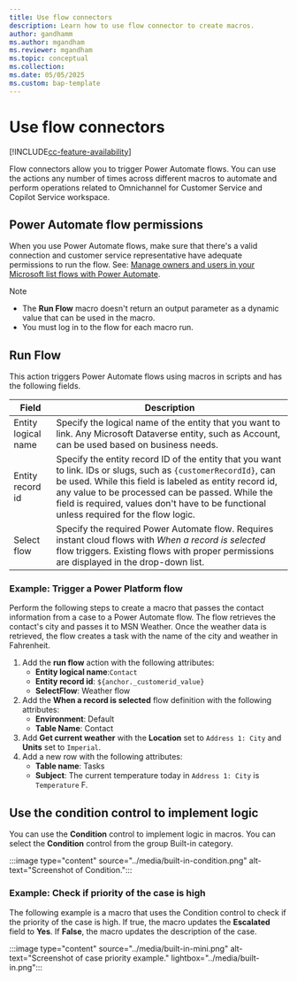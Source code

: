 ```yaml
---
title: Use flow connectors
description: Learn how to use flow connector to create macros.
author: gandhamm
ms.author: mgandham
ms.reviewer: mgandham
ms.topic: conceptual 
ms.collection: 
ms.date: 05/05/2025
ms.custom: bap-template 
---
```

# Use flow connectors

[!INCLUDE[cc-feature-availability](../../includes/cc-feature-availability.md)]

Flow connectors allow you to trigger Power Automate flows. You can use the actions any number of times across different macros to automate and perform operations related to Omnichannel for Customer Service and Copilot Service workspace.

## Power Automate flow permissions

When you use Power Automate flows, make sure that there's a valid connection and customer service representative have adequate permissions to run the flow. See: [Manage owners and users in your Microsoft list flows with Power Automate](/sharepoint/dev/business-apps/power-automate/guidance/manage-list-flows).  
 

> [!NOTE]
> - The **Run Flow** macro doesn't return an output parameter as a dynamic value that can be used in the macro. 
> - You must log in to the flow for each macro run. 

## Run Flow

This action triggers Power Automate flows using macros in scripts and has the following fields.

| Field                | Description                             | 
|----------------------|-----------------------------------------|
| Entity logical name | Specify the logical name of the entity that you want to link. Any Microsoft Dataverse entity, such as Account, can be used based on business needs. | 
| Entity record id     | Specify the entity record ID of the entity that you want to link. IDs or slugs, such as `{customerRecordId}`, can be used. While this field is labeled as entity record id, any value to be processed can be passed. While the field is required, values don't have to be functional unless required for the flow logic. | 
| Select flow      | Specify the required Power Automate flow. Requires instant cloud flows with *When a record is selected* flow triggers. Existing flows with proper permissions are displayed in the drop-down list. | 

### Example: Trigger a Power Platform flow

Perform the following steps to create a macro that passes the contact information from a case to a Power Automate flow. The flow retrieves the contact's city and passes it to MSN Weather. Once the weather data is retrieved, the flow creates a task with the name of the city and weather in Fahrenheit. 

1. Add the **run flow** action with the following attributes: 
    - **Entity logical name**:`Contact`
    - **Entity record id**: `${anchor._customerid_value}`
    - **SelectFlow**: Weather flow
1. Add the **When a record is selected** flow definition with the following attributes:
     - **Environment**: Default
     - **Table Name**: Contact
1. Add **Get current weather** with the **Location** set to `Address 1: City` and **Units** set to `Imperial`.
1. Add a new row with the following attributes:
    - **Table name**: Tasks
    - **Subject**: The current temperature today in `Address 1: City` is `Temperature` F.
 
## Use the condition control to implement logic 

You can use the **Condition** control to implement logic in macros. You can select the **Condition** control from the group Built-in category.

  :::image type="content" source="../media/built-in-condition.png" alt-text="Screenshot of Condition.":::
 
### Example: Check if priority of the case is high 
 
The following example is a macro that uses the Condition control to check if the priority of the case is high. If true, the macro updates the **Escalated** field to **Yes**. If **False**, the macro updates the description of the case.

  :::image type="content" source="../media/built-in-mini.png" alt-text="Screenshot of case priority example." lightbox="../media/built-in.png":::

